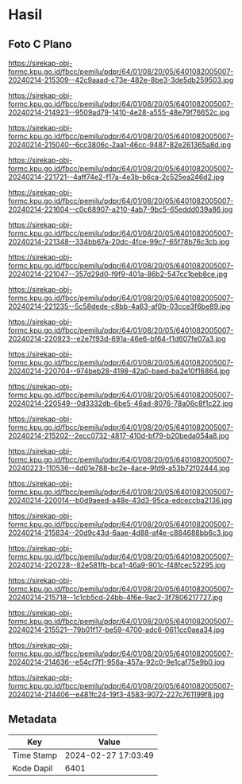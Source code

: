 # Hasil

## Foto C Plano

https://sirekap-obj-formc.kpu.go.id/fbcc/pemilu/pdpr/64/01/08/20/05/6401082005007-20240214-215309--42c9aaad-c73e-482e-8be3-3de5db259503.jpg

https://sirekap-obj-formc.kpu.go.id/fbcc/pemilu/pdpr/64/01/08/20/05/6401082005007-20240214-214923--9509ad79-1410-4e28-a555-48e79f76652c.jpg

https://sirekap-obj-formc.kpu.go.id/fbcc/pemilu/pdpr/64/01/08/20/05/6401082005007-20240214-215040--6cc3806c-2aa1-46cc-9487-82e261365a8d.jpg

https://sirekap-obj-formc.kpu.go.id/fbcc/pemilu/pdpr/64/01/08/20/05/6401082005007-20240214-221721--4aff74e2-f17a-4e3b-b6ca-2c525ea246d2.jpg

https://sirekap-obj-formc.kpu.go.id/fbcc/pemilu/pdpr/64/01/08/20/05/6401082005007-20240214-221604--c0c68907-a210-4ab7-9bc5-65eddd039a86.jpg

https://sirekap-obj-formc.kpu.go.id/fbcc/pemilu/pdpr/64/01/08/20/05/6401082005007-20240214-221348--334bb67a-20dc-4fce-99c7-65f78b76c3cb.jpg

https://sirekap-obj-formc.kpu.go.id/fbcc/pemilu/pdpr/64/01/08/20/05/6401082005007-20240214-221047--357d29d0-f9f9-401a-86b2-547cc1beb8ce.jpg

https://sirekap-obj-formc.kpu.go.id/fbcc/pemilu/pdpr/64/01/08/20/05/6401082005007-20240214-221235--5c58dede-c8bb-4a63-af0b-03cce3f6be89.jpg

https://sirekap-obj-formc.kpu.go.id/fbcc/pemilu/pdpr/64/01/08/20/05/6401082005007-20240214-220923--e2e7f93d-691a-46e6-bf64-f1d607fe07a3.jpg

https://sirekap-obj-formc.kpu.go.id/fbcc/pemilu/pdpr/64/01/08/20/05/6401082005007-20240214-220704--974beb28-4198-42a0-baed-ba2e10f16864.jpg

https://sirekap-obj-formc.kpu.go.id/fbcc/pemilu/pdpr/64/01/08/20/05/6401082005007-20240214-220549--0d3332db-6be5-46ad-8076-78a06c8f1c22.jpg

https://sirekap-obj-formc.kpu.go.id/fbcc/pemilu/pdpr/64/01/08/20/05/6401082005007-20240214-215202--2ecc0732-4817-410d-bf79-b20beda054a8.jpg

https://sirekap-obj-formc.kpu.go.id/fbcc/pemilu/pdpr/64/01/08/20/05/6401082005007-20240223-110536--4d01e788-bc2e-4ace-9fd9-a53b72f02444.jpg

https://sirekap-obj-formc.kpu.go.id/fbcc/pemilu/pdpr/64/01/08/20/05/6401082005007-20240214-220014--b0d9aeed-a48e-43d3-95ca-edceccba2136.jpg

https://sirekap-obj-formc.kpu.go.id/fbcc/pemilu/pdpr/64/01/08/20/05/6401082005007-20240214-215834--20d9c43d-6aae-4d88-af4e-c884688bb6c3.jpg

https://sirekap-obj-formc.kpu.go.id/fbcc/pemilu/pdpr/64/01/08/20/05/6401082005007-20240214-220228--82e581fb-bca1-46a9-901c-f48fcec52295.jpg

https://sirekap-obj-formc.kpu.go.id/fbcc/pemilu/pdpr/64/01/08/20/05/6401082005007-20240214-215718--1c1cb5cd-24bb-4f6e-9ac2-3f7806217727.jpg

https://sirekap-obj-formc.kpu.go.id/fbcc/pemilu/pdpr/64/01/08/20/05/6401082005007-20240214-215521--79b01f17-be59-4700-adc6-0611cc0aea34.jpg

https://sirekap-obj-formc.kpu.go.id/fbcc/pemilu/pdpr/64/01/08/20/05/6401082005007-20240214-214636--e54cf7f1-956a-457a-92c0-9e1caf75e9b0.jpg

https://sirekap-obj-formc.kpu.go.id/fbcc/pemilu/pdpr/64/01/08/20/05/6401082005007-20240214-214406--e481fc24-19f3-4583-9072-227c761199f8.jpg


## Metadata

| Key        | Value               |
| ---------- | ------------------- |
| Time Stamp | 2024-02-27 17:03:49 |
| Kode Dapil | 6401                |



